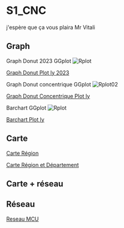 # S1_CNC
j'espère que ça vous plaira Mr Vitali
## Graph

Graph Donut 2023 GGplot
![Rplot](https://github.com/user-attachments/assets/1d64e691-1453-4ce4-9edb-5aca08563582)

[Graph Donut Plot ly 2023](https://ThomasBantchik.github.io/S1_CNC/donut_plotly2023.html)

Graph Donut concentrique GGplot
![Rplot02](https://github.com/user-attachments/assets/baff37d5-2882-4387-8b56-3ad23072f55c)

[Graph Donut Concentrique Plot ly](https://ThomasBantchik.github.io/S1_CNC/donut_plotlyconcentrique2023.html)

Barchart GGplot
![Rplot](https://github.com/user-attachments/assets/ff1e3938-e715-4c5c-83f3-11c0d5f644a3)

[Barchart Plot ly](https://ThomasBantchik.github.io/S1_CNC/barchart_plotly.html)

## Carte

[Carte Région](https://ThomasBantchik.github.io/S1_CNC/code_region.html)

[Carte Région et Département](https://ThomasBantchik.github.io/S1_CNC/code_region_departement.html)

## Carte + réseau



## Réseau

[Reseau MCU](https://ThomasBantchik.github.io/S1_CNC/reseau_MCU.html)



